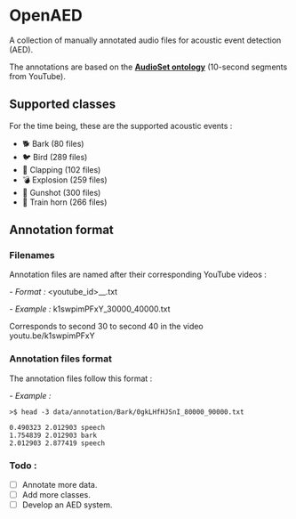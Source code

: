 # OpenAED

A collection of manually annotated audio files for acoustic event detection (AED). 

The annotations are based on the  __[AudioSet ontology](https://research.google.com/audioset/ontology/index.html)__ (10-second segments from YouTube).


## Supported classes 
For the time being, these are the supported acoustic events : 
- :dog2: Bark (80 files)
- :bird: Bird (289 files)
- :clap: Clapping (102 files)
- :bomb: Explosion (259 files)
- :gun: Gunshot (300 files)
- :train2: Train horn (266 files)


## Annotation format 

### Filenames 
Annotation files are named after their corresponding YouTube videos : 

*- Format :*
<youtube_id>\_<start-time>\_<end-time>.txt

*- Example :*
k1swpimPFxY_30000_40000.txt

Corresponds to second 30 to second 40 in the video youtu.be/k1swpimPFxY


### Annotation files format
The annotation files follow this format :
 
<start-time> <end-time> <acoustic-event>

*- Example :*
```
>$ head -3 data/annotation/Bark/0gkLHfHJSnI_80000_90000.txt 

0.490323 2.012903 speech
1.754839 2.012903 bark
2.012903 2.877419 speech
```

### Todo : 

- [ ] Annotate more data. 
- [ ] Add more classes. 
- [ ] Develop an AED system. 
